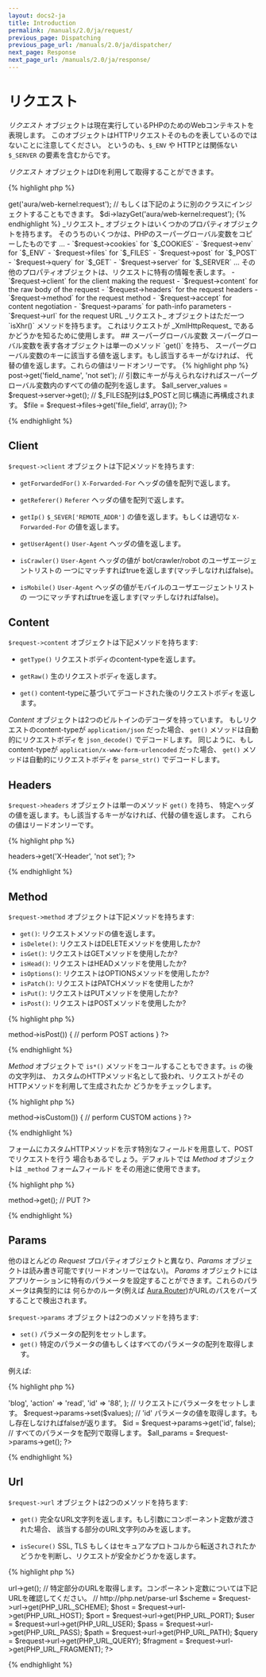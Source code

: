 ```yaml
---
layout: docs2-ja
title: Introduction
permalink: /manuals/2.0/ja/request/
previous_page: Dispatching
previous_page_url: /manuals/2.0/ja/dispatcher/
next_page: Response
next_page_url: /manuals/2.0/ja/response/
---
```


# リクエスト

_リクエスト_ オブジェクトは現在実行しているPHPのためのWebコンテキストを表現します。
このオブジェクトはHTTPリクエストそのものを表しているのではないことに注意してください。
というのも、`$_ENV` や HTTPとは関係ない`$_SERVER` の要素を含むからです。

_リクエスト_ オブジェクトはDIを利用して取得することができます。

{% highlight php %}
<?php
$request = $di->get('aura/web-kernel:request');

// もしくは下記のように別のクラスにインジェクトすることもできます。
$di->lazyGet('aura/web-kernel:request');
{% endhighlight %}

_リクエスト_ オブジェクトはいくつかのプロパティオブジェクトを持ちます。
そのうちのいくつかは、PHPのスーパーグローバル変数をコピーしたものです ...

- `$request->cookies` for `$_COOKIES`
- `$request->env` for `$_ENV`
- `$request->files` for `$_FILES`
- `$request->post` for `$_POST`
- `$request->query` for `$_GET`
- `$request->server` for `$_SERVER`

... その他のプロパティオブジェクトは、リクエストに特有の情報を表します。

- `$request->client` for the client making the request
- `$request->content` for the raw body of the request
- `$request->headers` for the request headers
- `$request->method` for the request method
- `$request->accept` for content negotiation
- `$request->params` for path-info parameters
- `$request->url` for the request URL

_リクエスト_ オブジェクトはただ一つ `isXhr()` メソッドを持ちます。
これはリクエストが _XmlHttpRequest_ であるかどうかを知るために使用します。

## スーパーグローバル変数

スーパーグローバル変数を表す各オブジェクトは単一のメソッド `get()` を持ち、
スーパーグローバル変数のキーに該当する値を返します。もし該当するキーがなければ、
代替の値を返します。これらの値はリードオンリーです。

{% highlight php %}
<?php

// $_POST['field_name'] の値を返します。もし$_POSTに 'field_name' というキーがなければ
// 'not set' を返します。
$field_name = $request->post->get('field_name', 'not set');

// 引数にキーが与えられなければスーパーグローバル変数内のすべての値の配列を返します。
$all_server_values = $request->server->get();

// $_FILES配列は$_POSTと同じ構造に再構成されます。
$file = $request->files->get('file_field', array());
?>
{% endhighlight %}

## Client

`$request->client` オブジェクトは下記メソッドを持ちます:

- `getForwardedFor()` `X-Forwarded-For` ヘッダの値を配列で返します。

- `getReferer()` `Referer` ヘッダの値を配列で返します。

- `getIp()` `$_SEVER['REMOTE_ADDR']` の値を返します。もしくは適切な `X-Forwarded-For` の値を返します。

- `getUserAgent()` `User-Agent` ヘッダの値を返します。

- `isCrawler()` `User-Agent` ヘッダの値が bot/crawler/robot のユーザエージェントリストの
  一つにマッチすればtrueを返します(マッチしなければfalse)。

- `isMobile()` `User-Agent` ヘッダの値がモバイルのユーザエージェントリストの
  一つにマッチすればtrueを返します(マッチしなければfalse)。

## Content

`$request->content` オブジェクトは下記メソッドを持ちます:

- `getType()` リクエストボディのcontent-typeを返します。

- `getRaw()` 生のリクエストボディを返します。

- `get()` content-typeに基づいてデコードされた後のリクエストボディを返します。

_Content_ オブジェクトは2つのビルトインのデコーダを持っています。
もしリクエストのcontent-typeが `application/json` だった場合、
`get()` メソッドは自動的にリクエストボディを `json_decode()` でデコードします。
同じように、もしcontent-typeが `application/x-www-form-urlencoded` だった場合、
`get()` メソッドは自動的にリクエストボディを `parse_str()` でデコードします。

## Headers

`$request->headers` オブジェクトは単一のメソッド `get()` を持ち、
特定ヘッダの値を返します。もし該当するキーがなければ、代替の値を返します。
これらの値はリードオンリーです。

{% highlight php %}
<?php

// 'X-Header' が存在すればその値を、存在しなければ 'not set' を返します。
$header_value = $request->headers->get('X-Header', 'not set');
?>
{% endhighlight %}

## Method

`$request->method` オブジェクトは下記メソッドを持ちます:

- `get()`: リクエストメソッドの値を返します。
- `isDelete()`: リクエストはDELETEメソッドを使用したか?
- `isGet()`: リクエストはGETメソッドを使用したか?
- `isHead()`: リクエストはHEADメソッドを使用したか?
- `isOptions()`: リクエストはOPTIONSメソッドを使用したか?
- `isPatch()`: リクエストはPATCHメソッドを使用したか?
- `isPut()`: リクエストはPUTメソッドを使用したか?
- `isPost()`: リクエストはPOSTメソッドを使用したか?

{% highlight php %}
<?php
if ($request->method->isPost()) {
    // perform POST actions
}
?>
{% endhighlight %}

_Method_ オブジェクトで `is*()` メソッドをコールすることもできます。`is` の後の文字列は、
カスタムのHTTPメソッド名として扱われ、リクエストがそのHTTPメソッドを利用して生成されたか
どうかをチェックします。

{% highlight php %}
<?php
if ($request->method->isCustom()) {
    // perform CUSTOM actions
}
?>
{% endhighlight %}

フォームにカスタムHTTPメソッドを示す特別なフィールドを用意して、POSTでリクエストを行う
場合もあるでしょう。デフォルトでは _Method_ オブジェクトは `_method` フォームフィールド
をその用途に使用できます。

{% highlight php %}
<?php
// '_method' フィールドを使用したPOSTリクエストでは、POSTの代わりに_methodの値がメソッドとなります。
$_SERVER['REQUEST_METHOD'] = 'POST';
$_POST['_method'] = 'PUT';
echo $request->method->get(); // PUT
?>
{% endhighlight %}

## Params

他のほとんどの _Request_ プロパティオブジェクトと異なり、_Params_ オブジェクトは読み書き可能です(リードオンリーではない)。
_Params_ オブジェクトにはアプリケーションに特有のパラメータを設定することができます。これらのパラメータは典型的には
何らかのルータ(例えば [Aura.Router][])がURLのパスをパーズすることで検出されます。

  [Aura.Router]: https://github.com/auraphp/Aura.Router

`$request->params` オブジェクトは2つのメソッドを持ちます:

- `set()` パラメータの配列をセットします。
- `get()` 特定のパラメータの値もしくはすべてのパラメータの配列を取得します。

例えば:

{% highlight php %}
<?php

// ルーティングのメカニズムで検出されたパラメータの値。
$values = array(
    'controller' => 'blog',
    'action' => 'read',
    'id' => '88',
);

// リクエストにパラメータをセットします。
$request->params->set($values);

// 'id' パラメータの値を取得します。もし存在しなければfalseが返ります。
$id = $request->params->get('id', false);

// すべてのパラメータを配列で取得します。
$all_params = $request->params->get();
?>
{% endhighlight %}

## Url

`$request->url` オブジェクトは2つのメソッドを持ちます:

- `get()` 完全なURL文字列を返します。もし引数にコンポーネント定数が渡された場合、
  該当する部分のURL文字列のみを返します。

- `isSecure()` SSL, TLS もしくはセキュアなプロトコルから転送されされたかどうかを判断し、リクエストが安全かどうかを返します。

{% highlight php %}
<?php

// 完全なURL文字列を取得します。
$string = $request->url->get();

// 特定部分のURLを取得します。コンポーネント定数については下記URLを確認してください。
// http://php.net/parse-url
$scheme   = $request->url->get(PHP_URL_SCHEME);
$host     = $request->url->get(PHP_URL_HOST);
$port     = $request->url->get(PHP_URL_PORT);
$user     = $request->url->get(PHP_URL_USER);
$pass     = $request->url->get(PHP_URL_PASS);
$path     = $request->url->get(PHP_URL_PATH);
$query    = $request->url->get(PHP_URL_QUERY);
$fragment = $request->url->get(PHP_URL_FRAGMENT);
?>
{% endhighlight %}
